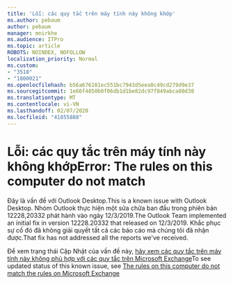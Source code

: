 ```yaml
---
title: 'Lỗi: các quy tắc trên máy tính này không khớp'
ms.author: pebaum
author: pebaum
manager: mnirkhe
ms.audience: ITPro
ms.topic: article
ROBOTS: NOINDEX, NOFOLLOW
localization_priority: Normal
ms.custom:
- "3518"
- "1800021"
ms.openlocfilehash: b56a676181ec551bc7943d5eea0c49cd279d9e37
ms.sourcegitcommit: 1e66f4850b0f06db1d1be82dc97f849abca80d38
ms.translationtype: MT
ms.contentlocale: vi-VN
ms.lasthandoff: 02/07/2020
ms.locfileid: "41855888"
---
```

# <a name="error-the-rules-on-this-computer-do-not-match"></a><span data-ttu-id="1cd68-102">Lỗi: các quy tắc trên máy tính này không khớp</span><span class="sxs-lookup"><span data-stu-id="1cd68-102">Error: The rules on this computer do not match</span></span>

<span data-ttu-id="1cd68-103">Đây là vấn đề với Outlook Desktop.</span><span class="sxs-lookup"><span data-stu-id="1cd68-103">This is a known issue with Outlook Desktop.</span></span> <span data-ttu-id="1cd68-104">Nhóm Outlook thực hiện một sửa chữa ban đầu trong phiên bản 12228,20332 phát hành vào ngày 12/3/2019.</span><span class="sxs-lookup"><span data-stu-id="1cd68-104">The Outlook Team implemented an initial fix in version 12228.20332 that released on 12/3/2019.</span></span> <span data-ttu-id="1cd68-105">Khắc phục sự cố đó đã không giải quyết tất cả các báo cáo mà chúng tôi đã nhận được.</span><span class="sxs-lookup"><span data-stu-id="1cd68-105">That fix has not addressed all the reports we've received.</span></span>

<span data-ttu-id="1cd68-106">Để xem trạng thái Cập Nhật của vấn đề này, [hãy xem các quy tắc trên máy tính này không phù hợp với các quy tắc trên Microsoft Exchange](https://support.office.com/article/d032e037-b224-429e-b325-633afde9b5f0)</span><span class="sxs-lookup"><span data-stu-id="1cd68-106">To see updated status of this known issue, see [The rules on this computer do not match the rules on Microsoft Exchange](https://support.office.com/article/d032e037-b224-429e-b325-633afde9b5f0)</span></span>